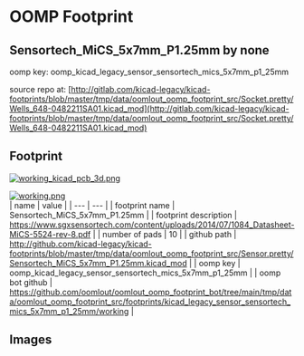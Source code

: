 # OOMP Footprint  
## Sensortech_MiCS_5x7mm_P1.25mm  by none  
  
oomp key: oomp_kicad_legacy_sensor_sensortech_mics_5x7mm_p1_25mm  
  
source repo at: [http://gitlab.com/kicad-legacy/kicad-footprints/blob/master/tmp/data/oomlout_oomp_footprint_src/Socket.pretty/Wells_648-0482211SA01.kicad_mod](http://gitlab.com/kicad-legacy/kicad-footprints/blob/master/tmp/data/oomlout_oomp_footprint_src/Socket.pretty/Wells_648-0482211SA01.kicad_mod)  
## Footprint  
  
[![working_kicad_pcb_3d.png](working_kicad_pcb_3d_600.png)](working_kicad_pcb_3d.png)  
  
[![working.png](working_600.png)](working.png)  
| name | value | 
| --- | --- | 
| footprint name | Sensortech_MiCS_5x7mm_P1.25mm | 
| footprint description | https://www.sgxsensortech.com/content/uploads/2014/07/1084_Datasheet-MiCS-5524-rev-8.pdf | 
| number of pads | 10 | 
| github path | http://github.com/kicad-legacy/kicad-footprints/blob/master/tmp/data/oomlout_oomp_footprint_src/Sensor.pretty/Sensortech_MiCS_5x7mm_P1.25mm.kicad_mod | 
| oomp key | oomp_kicad_legacy_sensor_sensortech_mics_5x7mm_p1_25mm | 
| oomp bot github | https://github.com/oomlout/oomlout_oomp_footprint_bot/tree/main/tmp/data/oomlout_oomp_footprint_src/footprints/kicad_legacy_sensor_sensortech_mics_5x7mm_p1_25mm/working | 
## Images  
